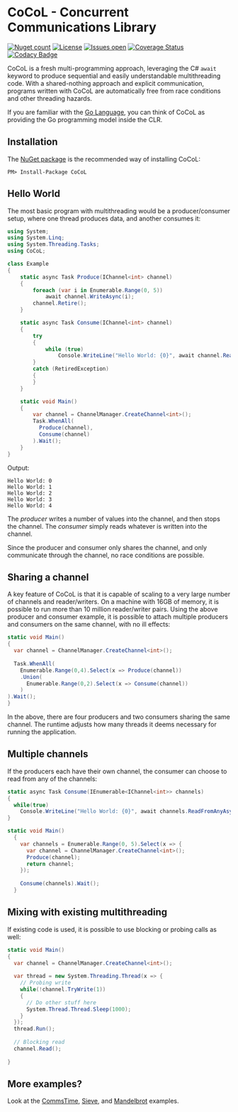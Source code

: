 # CoCoL - Concurrent Communications Library

[![Nuget count](https://img.shields.io/nuget/v/CoCoL.svg)](https://www.nuget.org/packages/CoCoL/)
[![License](https://img.shields.io/github/license/kenkendk/cocol.svg)](https://github.com/kenkendk/cocol/blob/master/LICENSE)
[![Issues open](https://img.shields.io/github/issues-raw/kenkendk/cocol.svg)](https://github.com/kenkendk/cocol/issues/)
[![Coverage Status](https://coveralls.io/repos/github/kenkendk/cocol/badge.svg)](https://coveralls.io/github/kenkendk/cocol)
[![Codacy Badge](https://api.codacy.com/project/badge/Grade/3083acd7b35d47538e27465d24c12326)](https://www.codacy.com/manual/kenneth/cocol?utm_source=github.com&amp;utm_medium=referral&amp;utm_content=kenkendk/cocol&amp;utm_campaign=Badge_Grade)

CoCoL is a fresh multi-programming approach, leveraging the C# `await` keyword to produce sequential and easily understandable multithreading code. With a shared-nothing approach and explicit communication, programs written with CoCoL are automatically free from race conditions and other threading hazards.

If you are familiar with the [Go Language](https://golang.org/), you can think of CoCoL as providing the Go programming model inside the CLR.

Installation
------------
The [NuGet package](https://www.nuget.org/packages/CoCoL) is the recommended way of installing CoCoL:

```
PM> Install-Package CoCoL
```


Hello World
-----------

The most basic program with multithreading would be a producer/consumer setup, where one thread produces data, and another consumes it:
```C#
using System;
using System.Linq;
using System.Threading.Tasks;
using CoCoL;

class Example
{
    static async Task Produce(IChannel<int> channel)
    {
        foreach (var i in Enumerable.Range(0, 5))
            await channel.WriteAsync(i);
        channel.Retire();
    }

    static async Task Consume(IChannel<int> channel)
    {
        try
        {
            while (true)
                Console.WriteLine("Hello World: {0}", await channel.ReadAsync());
        }
        catch (RetiredException)
        {
        }
    }

    static void Main()
    {
        var channel = ChannelManager.CreateChannel<int>();
        Task.WhenAll(
          Produce(channel),
          Consume(channel)
        ).Wait();
    }
}
```
Output:
```
Hello World: 0
Hello World: 1
Hello World: 2
Hello World: 3
Hello World: 4
```

The *producer* writes a number of values into the channel, and then stops the channel. The *consumer* simply reads whatever is written into the channel.

Since the producer and consumer only shares the channel, and only communicate through the channel, no race conditions are possible.

Sharing a channel
-----------------

A key feature of CoCoL is that it is capable of scaling to a very large number of channels and reader/writers. On a machine with 16GB of memory, it is possible to run more than 10 million reader/writer pairs. Using the above producer and consumer example, it is possible to attach multiple producers and consumers on the same channel, with no ill effects:
```C#
static void Main()
{
  var channel = ChannelManager.CreateChannel<int>();
  
  Task.WhenAll(
    Enumerable.Range(0,4).Select(x => Produce(channel))
    .Union(
      Enumerable.Range(0,2).Select(x => Consume(channel))
    )
).Wait();
}
```

In the above, there are four producers and two consumers sharing the same channel. The runtime adjusts how many threads it deems necessary for running the application.

Multiple channels
-----------------

If the producers each have their own channel, the consumer can choose to read from any of the channels:

```C#
static async Task Consume(IEnumerable<IChannel<int>> channels)
{
  while(true)
    Console.WriteLine("Hello World: {0}", await channels.ReadFromAnyAsync());
}

static void Main()
  {
    var channels = Enumerable.Range(0, 5).Select(x => {
      var channel = ChannelManager.CreateChannel<int>();
      Produce(channel);
      return channel;
    });
    
    Consume(channels).Wait();
  }
```

Mixing with existing multithreading
-----------------------------------

If existing code is used, it is possible to use blocking or probing calls as well:

```C#
static void Main()
{
  var channel = ChannelManager.CreateChannel<int>();
  
  var thread = new System.Threading.Thread(x => {
    // Probing write
    while(!channel.TryWrite(1))
    {
      // Do other stuff here
      System.Thread.Thread.Sleep(1000);
    }
  });
  thread.Run();
  
  // Blocking read
  channel.Read();
  
}
```

More examples?
--------------

Look at the [CommsTime](https://github.com/kenkendk/cocol/blob/master/src/examples/CommsTimeAwait/Program.cs), [Sieve](https://github.com/kenkendk/cocol/blob/master/src/examples/Sieve/Program.cs), and [Mandelbrot](https://github.com/kenkendk/cocol/blob/master/src/examples/Mandelbrot/Program.cs) examples.

